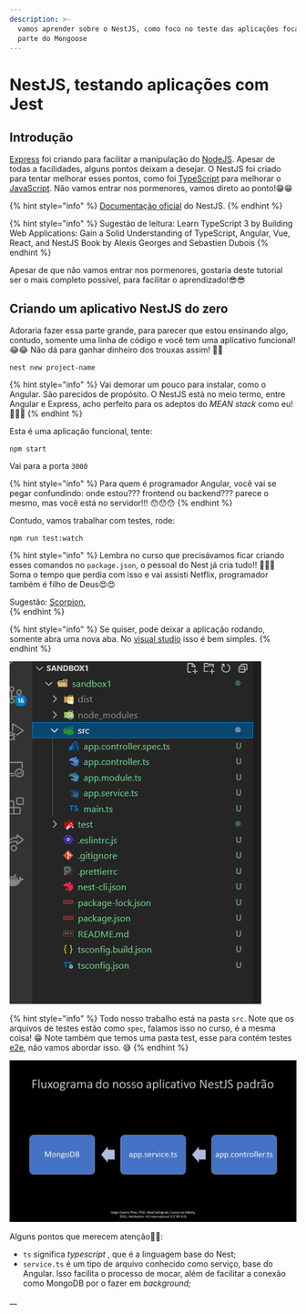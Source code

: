 ```yaml
---
description: >-
  vamos aprender sobre o NestJS, como foco no teste das aplicações focado na
  parte do Mongoose
---
```


# NestJS, testando aplicações com Jest

## Introdução

[Express](https://pt.wikipedia.org/wiki/Express.js) foi criando para facilitar a manipulação do [NodeJS](https://pt.wikipedia.org/wiki/Node.js). Apesar de todas a facilidades, alguns pontos deixam a desejar. O NestJS foi criado para tentar melhorar esses pontos, como foi [TypeScript](https://en.wikipedia.org/wiki/TypeScript) para melhorar o [JavaScript](https://pt.wikipedia.org/wiki/JavaScript).  Não vamos entrar nos pormenores, vamos direto ao ponto!😁😁

{% hint style="info" %}
[Documentação oficial](https://docs.nestjs.com/) do NestJS.
{% endhint %}

{% hint style="info" %}
Sugestão de leitura: Learn TypeScript 3 by Building Web Applications: Gain a Solid Understanding of TypeScript, Angular, Vue, React, and NestJS Book by Alexis Georges and Sebastien Dubois
{% endhint %}

Apesar de que não vamos entrar nos pormenores, gostaria deste tutorial ser o mais completo possível, para facilitar o aprendizado!😎😎

## Criando um aplicativo NestJS do zero

Adoraria fazer essa parte grande, para parecer que estou ensinando algo, contudo, somente uma linha de código e você tem uma aplicativo funcional!😂😂 Não dá para ganhar dinheiro dos trouxas assim! 🤣🤣



```text
nest new project-name
```

{% hint style="info" %}
Vai demorar um pouco para instalar, como o Angular. São parecidos de propósito. O NestJS está no meio termo, entre Angular e Express, acho perfeito para os adeptos do _MEAN stack_ como eu!  🥰🥰🥰
{% endhint %}

Esta é uma aplicação funcional, tente:

```text
npm start
```

Vai para a porta `3000`

{% hint style="info" %}
Para quem é programador Angular, você vai se pegar confundindo: onde estou??? frontend ou backend??? parece o mesmo, mas você está no servidor!!! 😯😯😯
{% endhint %}

Contudo, vamos trabalhar com testes, rode:

```text
npm run test:watch
```

{% hint style="info" %}
Lembra no curso que precisávamos ficar criando esses comandos no `package.json`, o pessoal do Nest já cria tudo!! 🙏🙏🙏 Soma o tempo que perdia com isso e vai assisti Netflix, programador também é filho de Deus😍😍

Sugestão: [Scorpion](https://pt.wikipedia.org/wiki/Scorpion_%28s%C3%A9rie_de_televis%C3%A3o%29),  
{% endhint %}

{% hint style="info" %}
Se quiser, pode deixar a aplicação rodando, somente abra uma nova aba. No [visual studio](https://pt.wikipedia.org/wiki/Microsoft_Visual_Studio) isso é bem simples. 
{% endhint %}

![Hierarquia de arquivos depois de terminado a instala&#xE7;&#xE3;o do aplicativo padr&#xE3;o](../.gitbook/assets/fig.1.png)

{% hint style="info" %}
Todo nosso trabalho está na pasta `src`.  Note que os arquivos de testes estão como `spec`, falamos isso no curso, é a mesma coisa! 😁 Note também que temos uma pasta test, esse para contém testes [e2e](https://www.katalon.com/resources-center/blog/end-to-end-e2e-testing/), não vamos abordar isso. 😅
{% endhint %}

![Sequ&#xEA;ncia de eventos, depend&#xEA;ncia entre arquivos, no nosso aplicativo padr&#xE3;o](../.gitbook/assets/fig-2.jpg)

Alguns pontos que merecem atenção🧐🧐: 

* `ts` significa _typescript_ , que é a linguagem base do Nest;
* `service.ts` é um tipo de arquivo conhecido como serviço, base do Angular. Isso facilita o processo de mocar, além de facilitar a conexão como MongoDB por o fazer em _background;_

\_\_

